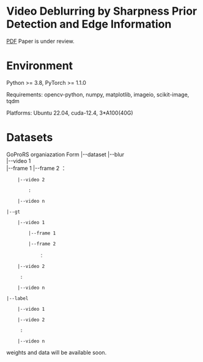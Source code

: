 # Video Deblurring by Sharpness Prior Detection and Edge Information
[PDF](https://arxiv.org/abs/2501.12246)    Paper is under review.

# Environment
Python >= 3.8, PyTorch >= 1.1.0

Requirements: opencv-python, numpy, matplotlib, imageio, scikit-image, tqdm

Platforms: Ubuntu 22.04, cuda-12.4, 3*A100(40G)

# Datasets
GoProRS organiazation Form
|--dataset
    |--blur  
        |--video 1  
            |--frame 1
            |--frame 2 
                ：  
        
        |--video 2
           
            :
       
        |--video n
  
    |--gt
       
        |--video 1
          
            |--frame 1
         
            |--frame 2
            
                ：  
      
        |--video 2
      
         :
      
        |--video n
 
    |--label
      
        |--video 1
      
        |--video 2
      
         :
      
        |--video n
weights and data will be available soon.
